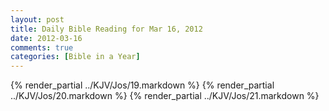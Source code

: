```yaml
---
layout: post
title: Daily Bible Reading for Mar 16, 2012
date: 2012-03-16
comments: true
categories: [Bible in a Year]
---
```

{% render_partial ../KJV/Jos/19.markdown %}
{% render_partial ../KJV/Jos/20.markdown %}
{% render_partial ../KJV/Jos/21.markdown %}
